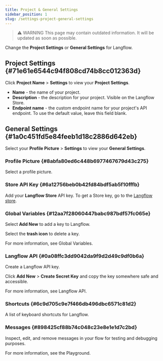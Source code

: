 ```yaml
---
title: Project & General Settings
sidebar_position: 1
slug: /settings-project-general-settings
---
```




> ⚠️ WARNING
> This page may contain outdated information. It will be updated as soon as possible.


Change the **Project Settings** or **General Settings** for Langflow.


## Project Settings {#71e61e6544c94f808cd74b8cc012363d}


Click **Project Name** &gt; **Settings** to view your **Project Settings**.

- **Name** - the name of your project.
- **Description** - the description for your project.
Visible on the Langflow Store.
- **Endpoint name** - the custom endpoint name for your project's API endpoint.
To use the default value, leave this field blank.

## General Settings {#1a0c451fd5e84feeb1d18c2886d642eb}


Select your **Profile Picture** &gt; **Settings** to view your **General Settings**.


### Profile Picture {#8abfa80ed6c448b6977467679d43c275}


Select a profile picture.


### Store API Key {#6a12756beb0b42fd84bdf5ab5f10fffb}


Add your **Langflow Store** API key. To get a Store key, go to the [Langflow store](https://www.langflow.store/).


### Global Variables {#12aa7f28060447babc987bdf57fc065e}


Select **Add New** to add a key to Langflow.


Select the **trash icon** to delete a key.


For more information, see Global Variables.


### Langflow API {#0a08ffc3dd9042da9f9d2d49c9df0b6a}


Create a Langflow API key.


Click **Add New** &gt; **Create Secret Key** and copy the key somewhere safe and accessible.


For more information, see Langflow API.


### Shortcuts {#6c9d705c9e7f466db496dbc6571c81d2}


A list of keyboard shortcuts for Langflow.


### Messages {#898425cf88b74c048c23e8e1e1d7c2bd}


Inspect, edit, and remove messages in your flow for testing and debugging purposes.


For more information, see the Playground.

